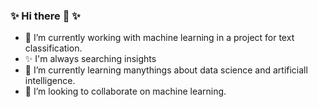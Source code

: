 ### ✨ Hi there 👋 ✨


- 🔭 I’m currently working with machine learning in a project for text classification.
- ✨ I'm always searching insights
- 🌱 I’m currently learning manythings about data science and artificiall intelligence.
- 👯 I’m looking to collaborate on machine learning.

